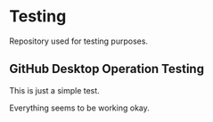 # Testing
Repository used for testing purposes.

## GitHub Desktop Operation Testing
This is just a simple test.

Everything seems to be working okay.
